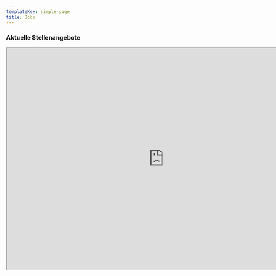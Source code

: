 ```yaml
---
templateKey: simple-page
title: Jobs
---
```

### Aktuelle Stellenangebote

<iframe border="0" scrolling="yes" src="https://bms.empfehlungsbund.de/job_widgets/1509bb997cdd9cd1c675f04ddfa9b7200f03a729d843e1a0342c47725215f35b" style="min-height: 600px; width: 850px"></iframe>
